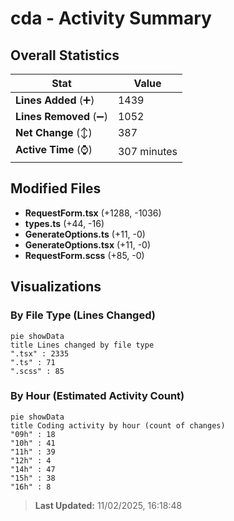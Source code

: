 # cda - Activity Summary 

## Overall Statistics

| Stat                   | Value                                                             |
| ---------------------- | ----------------------------------------------------------------- |
| **Lines Added** (➕)   | 1439                                          |
| **Lines Removed** (➖) | 1052                                        |
| **Net Change** (↕)    | 387                |
| **Active Time** (⌚)   | 307 minutes |


## Modified Files
- **RequestForm.tsx** (+1288, -1036)
- **types.ts** (+44, -16)
- **GenerateOptions.ts** (+11, -0)
- **GenerateOptions.tsx** (+11, -0)
- **RequestForm.scss** (+85, -0)

## Visualizations

### By File Type (Lines Changed)

```mermaid
pie showData
title Lines changed by file type
".tsx" : 2335
".ts" : 71
".scss" : 85
```

### By Hour (Estimated Activity Count)

```mermaid
pie showData
title Coding activity by hour (count of changes)
"09h" : 18
"10h" : 41
"11h" : 39
"12h" : 4
"14h" : 47
"15h" : 38
"16h" : 8
```


> **Last Updated:** 11/02/2025, 16:18:48